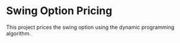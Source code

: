 # Swing Option Pricing
This project prices the swing option using the dynamic programming algorithm.
